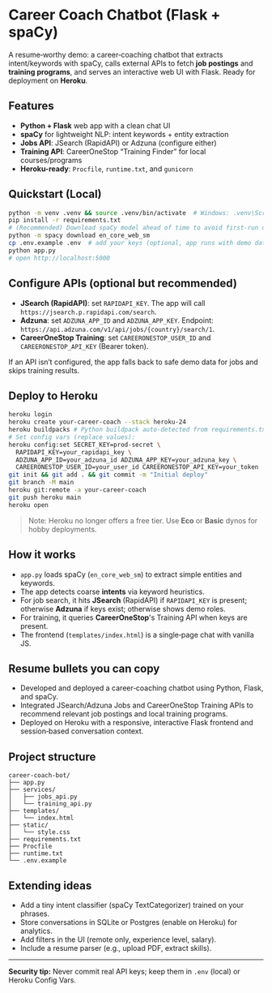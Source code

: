 # Career Coach Chatbot (Flask + spaCy)

A resume‑worthy demo: a career‑coaching chatbot that extracts intent/keywords with spaCy, calls external APIs to fetch **job postings** and **training programs**, and serves an interactive web UI with Flask. Ready for deployment on **Heroku**.

## Features
- **Python + Flask** web app with a clean chat UI
- **spaCy** for lightweight NLP: intent keywords + entity extraction
- **Jobs API**: JSearch (RapidAPI) or Adzuna (configure either)
- **Training API**: CareerOneStop “Training Finder” for local courses/programs
- **Heroku-ready**: `Procfile`, `runtime.txt`, and `gunicorn`

## Quickstart (Local)
```bash
python -m venv .venv && source .venv/bin/activate  # Windows: .venv\Scripts\activate
pip install -r requirements.txt
# (Recommended) Download spaCy model ahead of time to avoid first-run download
python -m spacy download en_core_web_sm
cp .env.example .env  # add your keys (optional, app runs with demo data)
python app.py
# open http://localhost:5000
```

## Configure APIs (optional but recommended)
- **JSearch (RapidAPI)**: set `RAPIDAPI_KEY`. The app will call `https://jsearch.p.rapidapi.com/search`.
- **Adzuna**: set `ADZUNA_APP_ID` and `ADZUNA_APP_KEY`. Endpoint: `https://api.adzuna.com/v1/api/jobs/{country}/search/1`.
- **CareerOneStop Training**: set `CAREERONESTOP_USER_ID` and `CAREERONESTOP_API_KEY` (Bearer token).

If an API isn’t configured, the app falls back to safe demo data for jobs and skips training results.

## Deploy to Heroku
```bash
heroku login
heroku create your-career-coach --stack heroku-24
heroku buildpacks # Python buildpack auto-detected from requirements.txt
# Set config vars (replace values):
heroku config:set SECRET_KEY=prod-secret \
  RAPIDAPI_KEY=your_rapidapi_key \
  ADZUNA_APP_ID=your_adzuna_id ADZUNA_APP_KEY=your_adzuna_key \
  CAREERONESTOP_USER_ID=your_user_id CAREERONESTOP_API_KEY=your_token
git init && git add . && git commit -m "Initial deploy"
git branch -M main
heroku git:remote -a your-career-coach
git push heroku main
heroku open
```
> Note: Heroku no longer offers a free tier. Use **Eco** or **Basic** dynos for hobby deployments.

## How it works
- `app.py` loads spaCy (`en_core_web_sm`) to extract simple entities and keywords.
- The app detects coarse **intents** via keyword heuristics.
- For job search, it hits **JSearch** (RapidAPI) if `RAPIDAPI_KEY` is present; otherwise **Adzuna** if keys exist; otherwise shows demo roles.
- For training, it queries **CareerOneStop**'s Training API when keys are present.
- The frontend (`templates/index.html`) is a single‑page chat with vanilla JS.

## Resume bullets you can copy
- Developed and deployed a career‑coaching chatbot using Python, Flask, and spaCy.
- Integrated JSearch/Adzuna Jobs and CareerOneStop Training APIs to recommend relevant job postings and local training programs.
- Deployed on Heroku with a responsive, interactive Flask frontend and session‑based conversation context.

## Project structure
```
career-coach-bot/
├── app.py
├── services/
│   ├── jobs_api.py
│   └── training_api.py
├── templates/
│   └── index.html
├── static/
│   └── style.css
├── requirements.txt
├── Procfile
├── runtime.txt
└── .env.example
```

## Extending ideas
- Add a tiny intent classifier (spaCy TextCategorizer) trained on your phrases.
- Store conversations in SQLite or Postgres (enable on Heroku) for analytics.
- Add filters in the UI (remote only, experience level, salary).
- Include a resume parser (e.g., upload PDF, extract skills).

---

**Security tip:** Never commit real API keys; keep them in `.env` (local) or Heroku Config Vars.
